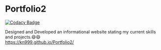 # Portfolio2

[![Codacy Badge](https://api.codacy.com/project/badge/Grade/2181cc428caf412aa7a22e1c758c813b)](https://app.codacy.com/app/KN999/Portfolio2?utm_source=github.com&utm_medium=referral&utm_content=KN999/Portfolio2&utm_campaign=Badge_Grade_Dashboard)

Designed and Developed an informational website stating my current skills and projects.:smile::smile:<br>
https://kn999.github.io/Portfolio2/
